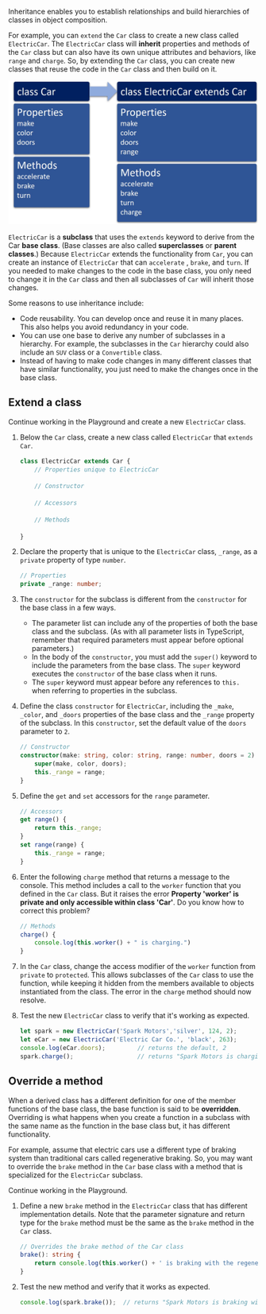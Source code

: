 Inheritance enables you to establish relationships and build hierarchies of classes in object composition.

For example, you can `extend` the `Car` class to create a new class called `ElectricCar`. The `ElectricCar` class will **inherit** properties and methods of the `Car` class but can also have its own unique attributes and behaviors, like `range` and `charge`. So, by extending the `Car` class, you can create new classes that reuse the code in the `Car` class and then build on it.

![The Car class includes the properties make, color and, doors and the methods accelerate, brake, and turn. When the ElectricCar class extends Car, it includes all of the properties and methods of Car, plus a new property called range and a new method called charge.](../media/m05_car_class.jpg)

`ElectricCar` is a **subclass** that uses the `extends` keyword to derive from the Car **base class**. (Base classes are also called **superclasses** or **parent classes**.) Because `ElectricCar` extends the functionality from `Car`, you can create an instance of `ElectricCar` that can `accelerate` , `brake`, and `turn`. If you needed to make changes to the code in the base class, you only need to change it in the `Car` class and then all subclasses of `Car` will inherit those changes.

Some reasons to use inheritance include:

- Code reusability. You can develop once and reuse it in many places. This also helps you avoid redundancy in your code.
- You can use one base to derive any number of subclasses in a hierarchy. For example, the subclasses in the `Car` hierarchy could also include an `SUV` class or a `Convertible` class.
- Instead of having to make code changes in many different classes that have similar functionality, you just need to make the changes once in the base class.

## Extend a class

Continue working in the Playground and create a new `ElectricCar` class.

1. Below the `Car` class, create a new class called `ElectricCar` that `extends Car`.

    ```typescript
    class ElectricCar extends Car {
        // Properties unique to ElectricCar
    
        // Constructor
    
        // Accessors
    
        // Methods
    
    }
    ```

2. Declare the property that is unique to the `ElectricCar` class, `_range`, as a `private` property of type `number`.

    ```typescript
    // Properties
    private _range: number;
    ```

3. The `constructor` for the subclass is different from the `constructor` for the base class in a few ways.

      - The parameter list can include any of the properties of both the base class and the subclass. (As with all parameter lists in TypeScript, remember that required parameters must appear before optional parameters.)
      - In the body of the `constructor`, you must add the `super()` keyword to include the parameters from the base class. The `super` keyword executes the `constructor` of the base class when it runs.
      - The `super` keyword must appear before any references to `this.` when referring to properties in the subclass.

4. Define the class `constructor` for `ElectricCar`, including the `_make`, `_color`, and `_doors` properties of the base class and the `_range` property of the subclass. In this `constructor`, set the default value of the `doors` parameter to `2`.

    ```typescript
    // Constructor
    constructor(make: string, color: string, range: number, doors = 2) {
        super(make, color, doors);
        this._range = range;
    }
    ```

5. Define the `get` and `set` accessors for the `range` parameter.

    ```typescript
    // Accessors
    get range() {
        return this._range;
    }
    set range(range) {
        this._range = range;
    }
    ```

6. Enter the following `charge` method that returns a message to the console. This method includes a call to the `worker` function that you defined in the `Car` class. But it raises the error **Property 'worker' is private and only accessible within class 'Car'**. Do you know how to correct this problem?

    ```typescript
    // Methods
    charge() {
        console.log(this.worker() + " is charging.")
    }
    ```

7. In the `Car` class, change the access modifier of the `worker` function from `private` to `protected`. This allows subclasses of the `Car` class to use the function, while keeping it hidden from the members available to objects instantiated from the class. The error in the `charge` method should now resolve.
8. Test the new `ElectricCar` class to verify that it's working as expected.

    ```typescript
    let spark = new ElectricCar('Spark Motors','silver', 124, 2);
    let eCar = new ElectricCar('Electric Car Co.', 'black', 263);
    console.log(eCar.doors);         // returns the default, 2
    spark.charge();                  // returns "Spark Motors is charging"
    ```

## Override a method

When a derived class has a different definition for one of the member functions of the base class, the base function is said to be **overridden**. Overriding is what happens when you create a function in a subclass with the same name as the function in the base class but, it has different functionality.

For example, assume that electric cars use a different type of braking system than traditional cars called regenerative braking. So, you may want to override the `brake` method in the `Car` base class with a method that is specialized for the `ElectricCar` subclass.

Continue working in the Playground.

1. Define a new `brake` method in the `ElectricCar` class that has different implementation details. Note that the parameter signature and return type for the `brake` method must be the same as the `brake` method in the `Car` class.

    ```typescript
    // Overrides the brake method of the Car class
    brake(): string {
        return console.log(this.worker() + ' is braking with the regenerative braking system.')
    }
    ```

2. Test the new method and verify that it works as expected.

    ```typescript
    console.log(spark.brake());  // returns "Spark Motors is braking with the regenerative braking system"
    ```
